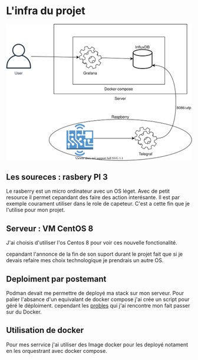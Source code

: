 # L'infra du projet

![Architecture](https://raw.githubusercontent.com/TheNoobProgrammeur/InfluxDB_Server/73df9573363f2f5ca454978a58148a34a4ce8751/img/Diagramme_V1.svg)

## Les soureces : rasbery PI 3

Le rasberry est un micro ordinateur avec un OS léget. Avec de petit resource il permet cepandant des faire des action interésante. Il est par exemple courament utiliser dans le role de capeteur. C'est a cette fin que je l'utilise pour mon projet.

## Serveur : VM CentOS 8

J'ai choisis d'utiliser l'os Centos 8 pour voir ces nouvelle fonctionalité.

cepandant l'annonce de la fin de son suport durant le projet fait que si je devais refaire mes choix technologique je prendrais un autre OS.

## Deploiment par postemant

[probles]: #les-complications

Podman devait me permettre de deployé ma stack sur mon serveur. Pour palier l'absance d'un equivalant de docker compose j'ai crée un script pour géré le déploiment. cependant les [probles] qui j'ai rencontre mon fait passer sur du Docker.

## Utilisation de docker

Pour mes serrvice j'ai utiliser des Image docker pour les deployé notament en les orquestrant avec docker compose.

